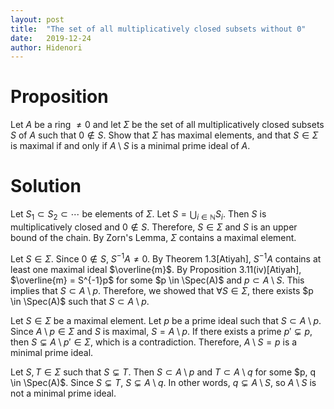 ```yaml
---
layout: post
title:  "The set of all multiplicatively closed subsets without 0"
date:   2019-12-24
author: Hidenori
---
```


# Proposition
Let $A$ be a ring $\ne 0$ and let $\Sigma$ be the set of all multiplicatively closed subsets $S$ of $A$ such that $0 \notin S$.
Show that $\Sigma$ has maximal elements, and that $S \in \Sigma$ is maximal if and only if $A \setminus S$ is a minimal prime ideal of $A$.

# Solution
Let $S_1 \subset S_2 \subset \cdots$ be elements of $\Sigma$.
Let $S = \bigcup_{i \in \mathbb{N}} S_i$.
Then $S$ is multiplicatively closed and $0 \notin S$.
Therefore, $S \in \Sigma$ and $S$ is an upper bound of the chain.
By Zorn's Lemma, $\Sigma$ contains a maximal element.

Let $S \in \Sigma$.
Since $0 \notin S$, $S^{-1}A \ne 0$.
By Theorem 1.3[Atiyah], $S^{-1}A$ contains at least one maximal ideal $\overline{m}$.
By Proposition 3.11(iv)[Atiyah], $\overline{m} = S^{-1}p$ for some $p \in \Spec(A)$ and $p \subset A \setminus S$.
This implies that $S \subset A \setminus p$.
Therefore, we showed that $\forall S \in \Sigma$, there exists $p \in \Spec(A)$ such that $S \subset A \setminus p$.

Let $S \in \Sigma$ be a maximal element.
Let $p$ be a prime ideal such that $S \subset A \setminus p$.
Since $A \setminus p \in \Sigma$ and $S$ is maximal, $S = A \setminus p$.
If there exists a prime $p' \subsetneq p$, then $S \subsetneq A \setminus p' \in \Sigma$, which is a contradiction.
Therefore, $A \setminus S = p$ is a minimal prime ideal.

Let $S, T \in \Sigma$ such that $S \subsetneq T$.
Then $S \subset A \setminus p$ and $T \subset A \setminus q$ for some $p, q \in \Spec(A)$.
Since $S \subsetneq T$, $S \subsetneq A \setminus q$.
In other words, $q \subsetneq A \setminus S$, so $A \setminus S$ is not a minimal prime ideal.
